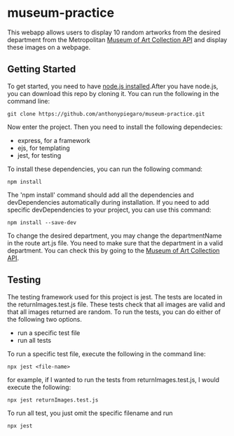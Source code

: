 # museum-practice
This webapp allows users to display 10 random artworks from the desired department from the Metropolitan [Museum of Art Collection API](https://metmuseum.github.io/) and display these images on a webpage.
## Getting Started
To get started, you need to have [node.js installed](https://nodejs.org/en/).After you have node.js, you can download this repo by cloning it. You can run the following in the command line:
```
git clone https://github.com/anthonypiegaro/museum-practice.git
```
Now enter the project. Then you need to install the following dependecies:
- express, for a framework
- ejs, for templating
- jest, for testing

To install these dependencies, you can run the following command:
```
npm install
```
The 'npm install' command should add all the dependencies and devDependencies automatically during installation. If you need to add specific devDependencies to your project, you can use this command:
```
npm install --save-dev
```
To change the desired department, you may change the departmentName in the route art.js file. You need to make sure that the department in a valid department. You can check this by going to the [Museum of Art Collection API](https://metmuseum.github.io/).
## Testing
The testing framework used for this project is jest. The tests are located in the returnImages.test.js file. These tests check that all images are valid and that all images returned are random. To run the tests, you can do either of the following two options.
- run a specific test file
- run all tests

To run a specific test file, execute the following in the command line:
```
npx jest <file-name>
```
for example, if I wanted to run the tests from returnImages.test.js, I would execute the following:
```
npx jest returnImages.test.js
```
To run all test, you just omit the specific filename and run
```
npx jest
```

